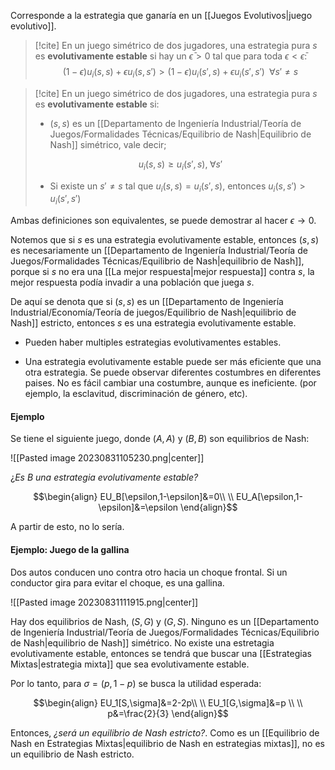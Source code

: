 
Corresponde a la estrategia que ganaría en un [[Juegos Evolutivos|juego evolutivo]]. 

>[!cite] 
>En un juego simétrico de dos jugadores, una estrategia pura $s$ es **evolutivamente estable** si hay un $\bar{\epsilon}>0$ tal que para toda $\epsilon<\bar{\epsilon}$:  
$$(1-\epsilon)u_i(s,s)+\epsilon u_i(s,s')>(1-\epsilon)u_i (s',s)+\epsilon u_i(s',s')\;\;\forall s'\neq s$$

>[!cite] 
> En un juego simétrico de dos jugadores, una estrategia pura $s$ es **evolutivamente estable** si: 
> 
> - $(s,s)$ es un [[Departamento de Ingeniería Industrial/Teoría de Juegos/Formalidades Técnicas/Equilibrio de Nash|Equilibrio de Nash]] simétrico, vale decir; 
> 
> $$u_i(s,s)\geq u_i(s',s),\;\forall s'$$
> 
> - Si existe un $s'\neq s$ tal que $u_i(s,s)=u_i(s',s)$, entonces $u_i(s,s')>u_i(s',s')$ 

Ambas definiciones son equivalentes, se puede demostrar al hacer $\epsilon\to 0$.

Notemos que si $s$ es una estrategia evolutivamente estable, entonces $(s,s)$ es necesariamente un [[Departamento de Ingeniería Industrial/Teoría de Juegos/Formalidades Técnicas/Equilibrio de Nash|equilibrio de Nash]], porque si $s$ no era una [[La mejor respuesta|mejor respuesta]] contra $s$, la mejor respuesta podía invadir a una población que juega $s$. 

De aquí se denota que si $(s,s)$ es un [[Departamento de Ingeniería Industrial/Economía/Teoría de juegos/Equilibrio de Nash|equilibrio de Nash]] estricto, entonces $s$ es una estrategia evolutivamente estable. 

- Pueden haber multiples estrategias evolutivamentes estables. 

- Una estrategia evolutivamente estable puede ser más eficiente que una otra estrategia. Se puede observar diferentes costumbres en diferentes paises. No es fácil cambiar una costumbre, aunque es ineficiente. (por ejemplo, la esclavitud, discriminación de género, etc). 
#### Ejemplo 

Se tiene el siguiente juego, donde $(A,A)$ y $(B,B)$ son equilibrios de Nash: 

![[Pasted image 20230831105230.png|center]]

¿*Es $B$ una estrategia evolutivamente estable?* 

$$\begin{align}
EU_B[\epsilon,1-\epsilon]&=0\\  \\
EU_A[\epsilon,1-\epsilon]&=\epsilon
\end{align}$$

A partir de esto, no lo sería. 

#### Ejemplo: Juego de la gallina 

Dos autos conducen uno contra otro hacia un choque frontal. Si un conductor gira para evitar el choque, es una gallina.

![[Pasted image 20230831111915.png|center]]


Hay dos equilibrios de Nash, $(S,G)$ y $(G,S)$. Ninguno es un [[Departamento de Ingeniería Industrial/Teoría de Juegos/Formalidades Técnicas/Equilibrio de Nash|equilibrio de Nash]] simétrico. No existe una estretagia evolutivamente estable, entonces se tendrá que buscar una [[Estrategias Mixtas|estrategia mixta]] que sea evolutivamente estable. 

Por lo tanto, para $\sigma=(p, 1-p)$ se busca la utilidad esperada: 

$$\begin{align}
EU_1[S,\sigma]&=2-2p\\  \\
EU_1[G,\sigma]&=p \\ \\
p&=\frac{2}{3}
\end{align}$$

Entonces, *¿será un equilibrio de Nash estricto?*. Como es un [[Equilibrio de Nash en Estrategias Mixtas|equilibrio de Nash en estrategias mixtas]], no es un equilibrio de Nash estricto. 

